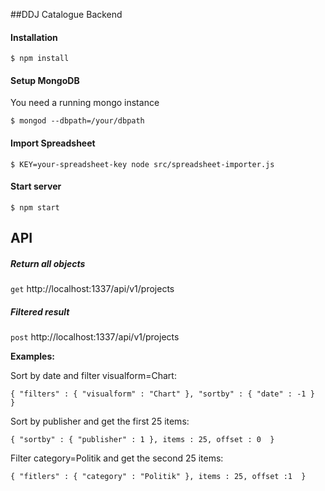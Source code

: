 ##DDJ Catalogue Backend

#### Installation
```
$ npm install
```

#### Setup MongoDB
You need a running mongo instance
```
$ mongod --dbpath=/your/dbpath
```

#### Import Spreadsheet
```
$ KEY=your-spreadsheet-key node src/spreadsheet-importer.js
```

#### Start server
```
$ npm start
```

## API

##### Return all objects

`get` http://localhost:1337/api/v1/projects

##### Filtered result

`post` http://localhost:1337/api/v1/projects

**Examples:**

Sort by date and filter visualform=Chart:
```
{ "filters" : { "visualform" : "Chart" }, "sortby" : { "date" : -1 }  }
```

Sort by publisher and get the first 25 items:
```
{ "sortby" : { "publisher" : 1 }, items : 25, offset : 0  }
```

Filter category=Politik and get the second 25 items:
```
{ "fitlers" : { "category" : "Politik" }, items : 25, offset :1  }
```

